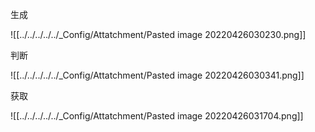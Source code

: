 

生成

![[../../../../../_Config/Attatchment/Pasted image 20220426030230.png]]


判断

![[../../../../../_Config/Attatchment/Pasted image 20220426030341.png]]

获取

![[../../../../../_Config/Attatchment/Pasted image 20220426031704.png]]
